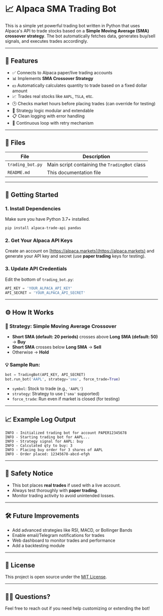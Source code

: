 
# 📈 Alpaca SMA Trading Bot

This is a simple yet powerful trading bot written in Python that uses Alpaca's API to trade stocks based on a **Simple Moving Average (SMA) crossover strategy**. The bot automatically fetches data, generates buy/sell signals, and executes trades accordingly.

---

## 🔧 Features

- ✅ Connects to Alpaca paper/live trading accounts  
- 📊 Implements **SMA Crossover Strategy**  
- 💵 Automatically calculates quantity to trade based on a fixed dollar amount  
- 📈 Trades real stocks like `AAPL`, `TSLA`, etc.  
- 🕒 Checks market hours before placing trades (can override for testing)  
- 🧠 Strategy logic modular and extendable  
- 📋 Clean logging with error handling  
- 🔁 Continuous loop with retry mechanism

---

## 📁 Files

| File | Description |
|------|-------------|
| `trading_bot.py` | Main script containing the `TradingBot` class |
| `README.md` | This documentation file |

---

## 🚀 Getting Started

### 1. **Install Dependencies**

Make sure you have Python 3.7+ installed.

```bash
pip install alpaca-trade-api pandas
```

### 2. **Get Your Alpaca API Keys**

Create an account on [https://alpaca.markets](https://alpaca.markets) and generate your API key and secret (use **paper trading** keys for testing).

### 3. **Update API Credentials**

Edit the bottom of `trading_bot.py`:

```python
API_KEY = 'YOUR_ALPACA_API_KEY'
API_SECRET = 'YOUR_ALPACA_API_SECRET'
```

---

## ⚙️ How It Works

### 📌 Strategy: Simple Moving Average Crossover

- **Short SMA (default: 20 periods)** crosses above **Long SMA (default: 50)** → **Buy**
- **Short SMA** crosses below **Long SMA** → **Sell**
- Otherwise → **Hold**

### 💡 Sample Run:

```python
bot = TradingBot(API_KEY, API_SECRET)
bot.run_bot('AAPL', strategy='sma', force_trade=True)
```

- `symbol`: Stock to trade (e.g., `'AAPL'`)
- `strategy`: Strategy to use (`'sma'` supported)
- `force_trade`: Run even if market is closed (for testing)

---

## 📈 Example Log Output

```
INFO - Initialized trading bot for account PAPER12345678
INFO - Starting trading bot for AAPL...
INFO - Strategy signal for AAPL: buy
INFO - Calculated qty to buy: 3
INFO - Placing buy order for 3 shares of AAPL
INFO - Order placed: 12345678-abcd-efgh
```

---

## 🔐 Safety Notice

- This bot places **real trades** if used with a live account.
- Always test thoroughly with **paper trading**.
- Monitor trading activity to avoid unintended losses.

---

## 🛠️ Future Improvements

- Add advanced strategies like RSI, MACD, or Bollinger Bands  
- Enable email/Telegram notifications for trades  
- Web dashboard to monitor trades and performance  
- Add a backtesting module

---

## 📄 License

This project is open source under the [MIT License](LICENSE).

---

## 🙋‍♂️ Questions?

Feel free to reach out if you need help customizing or extending the bot!
